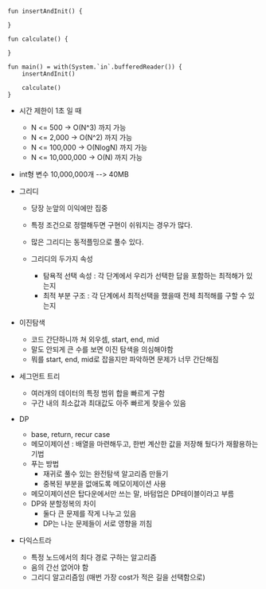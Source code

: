 ```

fun insertAndInit() {

}

fun calculate() {

}

fun main() = with(System.`in`.bufferedReader()) {
    insertAndInit()

    calculate()
}

```

- 시간 제한이 1초 일 때
	- N <= 500   -> O(N^3) 까지 가능
	- N <= 2,000 -> O(N^2) 까지 가능
	- N <= 100,000  -> O(NlogN) 까지 가능
	- N <= 10,000,000  -> O(N) 까지 가능

- int형 변수 10,000,000개 --> 40MB

- 그리디
	- 당장 눈앞의 이익에만 집중
	- 특정 조건으로 정렬해두면 구현이 쉬워지는 경우가 많다.
	- 많은 그리디는 동적플밍으로 풀수 있다.

	- 그리디의 두가지 속성
		- 탐욕적 선택 속성 : 각 단계에서 우리가 선택한 답을 포함하는 최적해가 있는지
		- 최적 부분 구조 : 각 단계에서 최적선택을 했을때 전체 최적해를 구할 수 있는지

- 이진탐색
	- 코드 간단하니까 쳐 외우셈, start, end, mid
	- 말도 안되게 큰 수를 보면 이진 탐색을 의심해야함
	- 뭐를 start, end, mid로 잡을지만 파악하면 문제가 너무 간단해짐

- 세그먼트 트리
	- 여러개의 데이터의 특정 범위 합을 빠르게 구함
	- 구간 내의 최소값과 최대값도 아주 빠르게 찾을수 있음

- DP
	- base, return, recur case
	- 메모이제이션 : 배열을 마련해두고, 한번 계산한 값을 저장해 뒀다가 재활용하는 기법
	- 푸는 방법
		- 재귀로 풀수 있는 완전탐색 알고리즘 만들기
		- 중복된 부분을 없애도록 메모이제이션 사용
	- 메모이제이션은 탑다운에서만 쓰는 말, 바텀업은 DP테이블이라고 부름
	- DP와 분할정복의 차이
		- 둘다 큰 문제를 작게 나누고 있음
		- DP는 나눈 문제들이 서로 영향을 끼침
  
- 다익스트라
	- 특정 노드에서의 최다 경로 구하는 알고리즘
	- 음의 간선 없어야 함
	- 그리디 알고리즘임 (매번 가장 cost가 적은 길을 선택함으로)
